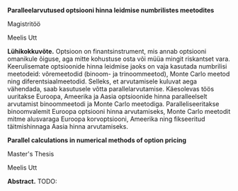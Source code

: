 
**Paralleelarvutused optsiooni hinna leidmise numbrilistes meetodites**

Magistritöö

Meelis Utt

**Lühikokkuvõte.**
Optsioon on finantsinstrument, mis annab optsiooni omanikule õiguse, aga mitte kohustuse osta või müüa mingit riskantset vara.
Keerulisemate optsioonide hinna leidmise jaoks on vaja kasutada numbrilisi meetodeid: võremeetodid (binoom- ja trinoommeetod), Monte Carlo meetod ning diferentsiaalmeetodid.
Selleks, et arvutamisele kuluvat aega vähendada, saab kasutusele võtta parallelarvutamise.
Käesolevas töös uuritakse Euroopa, Ameerika ja Aasia optsioonide hinna paralleelselt arvutamist binoommeetodi ja Monte Carlo meetodiga.
Paralleliseeritakse binoomvalemit Euroopa optsiooni hinna arvutamiseks, Monte Carlo meetodit mitme alusvaraga Euroopa korvoptsiooni, Ameerika ning fikseeritud täitmishinnaga Aasia hinna arvutamiseks.

**Parallel calculations in numerical methods of option pricing**

Master's Thesis

Meelis Utt

**Abstract.**
TODO:
